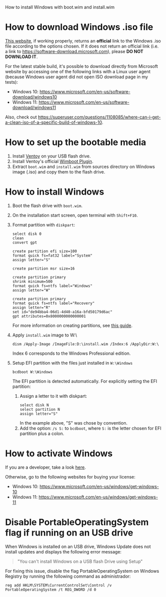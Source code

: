 How to install Windows with boot.wim and install.wim

How to download Windows .iso file
===========================================================================

[This website](https://tb.rg-adguard.net/public.php), if working properly,
returns an **official** link to the Windows .iso file according to the
options chosen. If it does not return an official link (i.e. a link to
https://software-download.microsoft.com), please **DO NOT DOWNLOAD IT**.

For the latest stable build, it's possible to download directly from
Microsoft website by accessing one of the following links with a Linux
user agent (because Windows user agent did not open ISO download page in
my tests):

- Windows 10: <https://www.microsoft.com/en-us/software-download/windows10>
- Windows 11: <https://www.microsoft.com/en-us/software-download/windows11>

Also, check out <https://superuser.com/questions/1108085/where-can-i-get-a-clean-iso-of-a-specific-build-of-windows-10>.

How to set up the bootable media
===========================================================================

1. Install [Ventoy](https://github.com/ventoy/Ventoy) on your USB flash
   drive.
2. Install Ventoy's official [Wimboot Plugin](https://www.ventoy.net/en/plugin_wimboot.html).
3. Extract `boot.wim` and `install.wim` from sources directory on Windows
   image (.iso) and copy them to the flash drive.

How to install Windows
===========================================================================

1. Boot the flash drive with `boot.wim`.
2. On the installation start screen, open terminal with `Shift+F10`.
3. Format partition with `diskpart`:
     ```
     select disk 0
     clean
     convert gpt
     
     create partition efi size=100
     format quick fs=fat32 label="System"
     assign letter="S"
     
     create partition msr size=16
     
     create partition primary
     shrink minimum=500
     format quick fs=ntfs label="Windows"
     assign letter="W"
     
     create partition primary
     format quick fs=ntfs label="Recovery"
     assign letter="R"
     set id="de94bba4-06d1-4d40-a16a-bfd50179d6ac"
     gpt attributes=0x8000000000000001
     ```
   For more information on creating partitions, see [this guide](https://docs.microsoft.com/en-us/windows-hardware/manufacture/desktop/oem-deployment-of-windows-desktop-editions-sample-scripts?preserve-view=true&view=windows-10#-createpartitions-uefitxt).
4. Apply `install.wim` image to W:\
     ```
     dism /Apply-Image /ImageFile:D:\install.wim /Index:6 /ApplyDir:W:\
     ```
     Index 6 corresponds to the Windows Professional edition.
5. Setup EFI partition with the files just installed in `W:\Windows`
     ```
     bcdboot W:\Windows
     ```
     The EFI partition is detected automatically. For explicitly setting
     the EFI partition:

     1. Assign a letter to it with diskpart:
        ```
        select disk N
        select partition N
        assign letter="S"
        ```
        In the example above, "S" was chose by convention.
     2. Add the option: `/s S:` to `bcdboot`, where `S:` is the letter
        chosen for EFI partition plus a colon.

How to activate Windows
===========================================================================

If you are a developer, take a look [here](https://github.com/psqli/MicrosoftLovesDevelopers).

Otherwise, go to the following websites for buying your license:

- Windows 10: https://www.microsoft.com/en-us/windows/get-windows-10
- Windows 11: https://www.microsoft.com/en-us/windows/get-windows-11

Disable PortableOperatingSystem flag if running on an USB drive
===========================================================================

When Windows is installed on an USB drive, Windows Update does not install
updates and displays the following error message:

> "You can't install Windows on a USB flash Drive using Setup"

For fixing this issue, disable the flag PortableOperatingSystem on Windows
Registry by running the following command as administrador:

```
reg add HKLM\SYSTEM\CurrentControlSet\Control /v PortableOperatingSystem /t REG_DWORD /d 0
```
